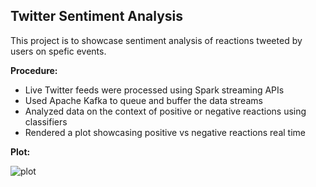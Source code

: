 ## Twitter Sentiment Analysis

This project is to showcase sentiment analysis of reactions tweeted by users on spefic events.  

**Procedure:**

* Live Twitter feeds were processed using Spark streaming APIs 
* Used Apache Kafka to queue and buffer the data streams
* Analyzed data on the context of positive or negative reactions using classifiers
* Rendered a plot showcasing positive vs negative reactions real time

**Plot:**

![plot](https://user-images.githubusercontent.com/20236768/35081674-6f8055ce-fbe3-11e7-91c3-7a7df60cacaa.png)
